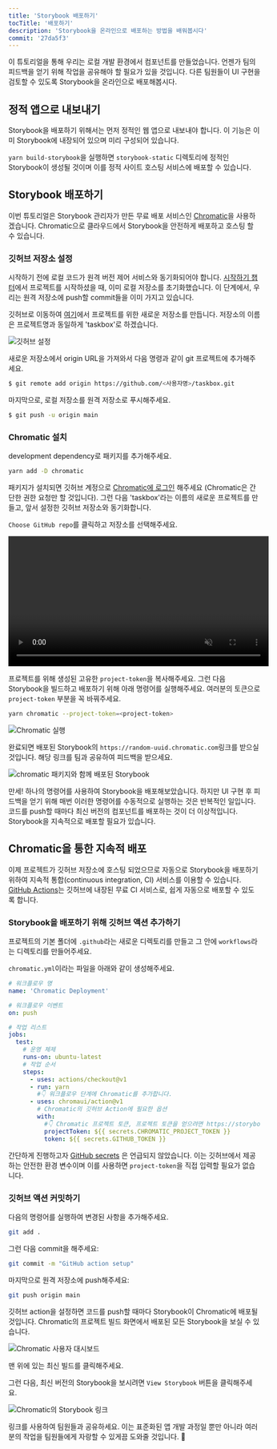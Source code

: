 ```yaml
---
title: 'Storybook 배포하기'
tocTitle: '배포하기'
description: 'Storybook을 온라인으로 배포하는 방법을 배워봅시다'
commit: '27da5f3'
---
```


이 튜토리얼을 통해 우리는 로컬 개발 환경에서 컴포넌트를 만들었습니다. 언젠가 팀의 피드백을 얻기 위해 작업을 공유해야 할 필요가 있을 것입니다. 다른 팀원들이 UI 구현을 검토할 수 있도록 Storybook을 온라인으로 배포해봅시다.

## 정적 앱으로 내보내기

Storybook을 배포하기 위해서는 먼저 정적인 웹 앱으로 내보내야 합니다. 이 기능은 이미 Storybook에 내장되어 있으며 미리 구성되어 있습니다.

`yarn build-storybook`을 실행하면 `storybook-static` 디렉토리에 정적인 Storybook이 생성될 것이며 이를 정적 사이트 호스팅 서비스에 배포할 수 있습니다.

## Storybook 배포하기

이번 튜토리얼은 Storybook 관리자가 만든 무료 배포 서비스인 <a href="https://www.chromatic.com/">Chromatic</a>을 사용하겠습니다. Chromatic으로 클라우드에서 Storybook을 안전하게 배포하고 호스팅 할 수 있습니다.

### 깃허브 저장소 설정

시작하기 전에 로컬 코드가 원격 버전 제어 서비스와 동기화되어야 합니다. [시작하기 챕터](/intro-to-storybook/react/ko/get-started/)에서 프로젝트를 시작하셨을 때, 이미 로컬 저장소를 초기화했습니다. 이 단계에서, 우리는 원격 저장소에 push할 commit들을 이미 가지고 있습니다.

깃허브로 이동하여 [여기](https://github.com/new)에서 프로젝트를 위한 새로운 저장소를 만듭니다. 저장소의 이름은 프로젝트명과 동일하게 'taskbox'로 하겠습니다.

![깃허브 설정](/intro-to-storybook/github-create-taskbox.png)

새로운 저장소에서 origin URL을 가져와서 다음 명령과 같이 git 프로젝트에 추가해주세요.

```bash
$ git remote add origin https://github.com/<사용자명>/taskbox.git
```

마지막으로, 로컬 저장소를 원격 저장소로 푸시해주세요.

```bash
$ git push -u origin main
```

### Chromatic 설치

development dependency로 패키지를 추가해주세요.

```bash
yarn add -D chromatic
```

패키지가 설치되면 깃허브 계정으로 [Chromatic에 로그인](https://www.chromatic.com/start) 해주세요 (Chromatic은 간단한 권한 요청만 할 것입니다). 그런 다음 'taskbox'라는 이름의 새로운 프로젝트를 만들고, 앞서 설정한 깃허브 저장소와 동기화합니다.

`Choose GitHub repo`를 클릭하고 저장소를 선택해주세요.

<video autoPlay muted playsInline loop style="width:520px; margin: 0 auto;">
  <source
    src="/intro-to-storybook/chromatic-setup-learnstorybook.mp4"
    type="video/mp4"
  />
</video>

프로젝트를 위해 생성된 고유한 `project-token`을 복사해주세요. 그런 다음 Storybook을 빌드하고 배포하기 위해 아래 명령어를 실행해주세요. 여러분의 토큰으로 `project-token` 부분을 꼭 바꿔주세요.

```bash
yarn chromatic --project-token=<project-token>
```

![Chromatic 실행](/intro-to-storybook/chromatic-manual-storybook-console-log.png)

완료되면 배포된 Storybook의 `https://random-uuid.chromatic.com`링크를 받으실 것입니다. 해당 링크를 팀과 공유하여 피드백을 받으세요.

![chromatic 패키지와 함께 배포된 Storybook](/intro-to-storybook/chromatic-manual-storybook-deploy-6-0.png)

만세! 하나의 명령어를 사용하여 Storybook을 배포해보았습니다. 하지만 UI 구현 후 피드백을 얻기 위해 매번 이러한 명령어를 수동적으로 실행하는 것은 반복적인 일입니다. 코드를 push할 때마다 최신 버전의 컴포넌트를 배포하는 것이 더 이상적입니다. Storybook을 지속적으로 배포할 필요가 있습니다.

## Chromatic을 통한 지속적 배포

이제 프로젝트가 깃허브 저장소에 호스팅 되었으므로 자동으로 Storybook을 배포하기 위하여 지속적 통합(continuous integration, CI) 서비스를 이용할 수 있습니다. [GitHub Actions](https://github.com/features/actions)는 깃허브에 내장된 무료 CI 서비스로, 쉽게 자동으로 배포할 수 있도록 합니다.

### Storybook을 배포하기 위해 깃허브 액션 추가하기

프로젝트의 기본 폴더에 `.github`라는 새로운 디렉토리를 만들고 그 안에 `workflows`라는 디렉토리를 만들어주세요.

`chromatic.yml`이라는 파일을 아래와 같이 생성해주세요.

```yaml:title=.github/workflows/chromatic.yml
# 워크플로우 명
name: 'Chromatic Deployment'

# 워크플로우 이벤트
on: push

# 작업 리스트
jobs:
  test:
    # 운영 체제
    runs-on: ubuntu-latest
    # 작업 순서
    steps:
      - uses: actions/checkout@v1
      - run: yarn
        #👇 워크플로우 단계에 Chromatic를 추가합니다.
      - uses: chromaui/action@v1
        # Chromatic의 깃허브 Action에 필요한 옵션
        with:
          #👇 Chromatic 프로젝트 토큰, 프로젝트 토큰을 얻으려면 https://storybook.js.org/tutorials/intro-to-storybook/react/en/deploy/ 링크를 확인해보세요
          projectToken: ${{ secrets.CHROMATIC_PROJECT_TOKEN }}
          token: ${{ secrets.GITHUB_TOKEN }}
```

<div class="aside"><p>간단하게 진행하고자 <a href="https://help.github.com/en/actions/configuring-and-managing-workflows/creating-and-storing-encrypted-secrets">GitHub secrets</a> 은 언급되지 않았습니다. 이는 깃허브에서 제공하는 안전한 환경 변수이며 이를 사용하면 <code>project-token</code>을 직접 입력할 필요가 없습니다.</p></div>

### 깃허브 액션 커밋하기

다음의 명령어를 실행하여 변경된 사항을 추가해주세요.

```bash
git add .
```

그런 다음 commit을 해주세요:

```bash
git commit -m "GitHub action setup"
```

마지막으로 원격 저장소에 push해주세요:

```bash
git push origin main
```

깃허브 action을 설정하면 코드를 push할 때마다 Storybook이 Chromatic에 배포될 것입니다. Chromatic의 프로젝트 빌드 화면에서 배포된 모든 Storybook을 보실 수 있습니다.

![Chromatic 사용자 대시보드](/intro-to-storybook/chromatic-user-dashboard.png)

맨 위에 있는 최신 빌드를 클릭해주세요.

그런 다음, 최신 버전의 Storybook을 보시려면 `View Storybook` 버튼을 클릭해주세요.

![Chromatic의 Storybook 링크](/intro-to-storybook/chromatic-build-storybook-link.png)

링크를 사용하여 팀원들과 공유하세요. 이는 표준화된 앱 개발 과정일 뿐만 아니라 여러분의 작업을 팀원들에게 자랑할 수 있게끔 도와줄 것입니다. 💅
